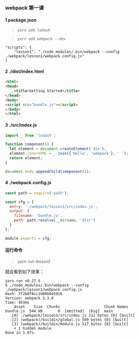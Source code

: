 ### webpack 第一课

#### 1 package.json
> `yarn add lodash`

> `yarn add webpack --dev`

```
"scripts": {
    "lesson1": "./node_modules/.bin/webpack --config ./webpack/lesson1/webpack.config.js"
}
```

#### 2 ./dist/index.html
```html
<html>
<head>
    <title>Getting Started</title>
</head>
<body>
<script src="bundle.js"></script>
</body>
</html>
```

#### 3 ./src/index.js
```js
import _ from 'lodash';

function component() {
  let element = document.createElement('div');
  element.innerHTML = _.join(['Hello', 'webpack'], ' ');
  return element;
}

document.body.appendChild(component());
```

#### 4 ./webpack.config.js
```js
const path = require('path');

const cfg = {
  entry: './webpack/lesson1/src/index.js',
  output: {
    filename: 'bundle.js',
    path: path.resolve(__dirname, 'dist')
  }
};

module.exports = cfg;
```

#### 运行命令
> yarn run lesson1

就会看到如下效果：
```
yarn run v0.27.5
$ ./node_modules/.bin/webpack --config ./webpack/lesson1/webpack.config.js
Hash: 7f2b0f8cc19806045916
Version: webpack 3.3.0
Time: 453ms
    Asset    Size  Chunks                    Chunk Names
bundle.js  544 kB       0  [emitted]  [big]  main
   [0] ./webpack/lesson1/src/index.js 212 bytes {0} [built]
   [2] (webpack)/buildin/global.js 509 bytes {0} [built]
   [3] (webpack)/buildin/module.js 517 bytes {0} [built]
    + 1 hidden module
Done in 1.07s.
```